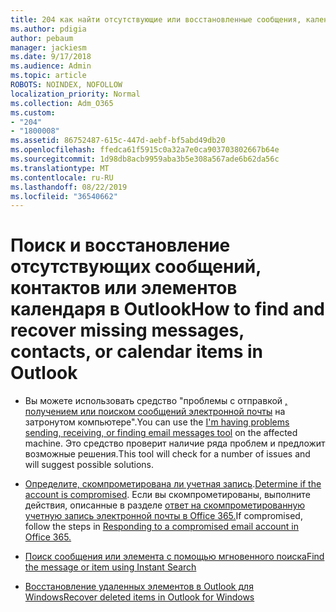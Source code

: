 ```yaml
---
title: 204 как найти отсутствующие или восстановленные сообщения, календарь и контакты Outlook
ms.author: pdigia
author: pebaum
manager: jackiesm
ms.date: 9/17/2018
ms.audience: Admin
ms.topic: article
ROBOTS: NOINDEX, NOFOLLOW
localization_priority: Normal
ms.collection: Adm_O365
ms.custom:
- "204"
- "1800008"
ms.assetid: 86752487-615c-447d-aebf-bf5abd49db20
ms.openlocfilehash: ffedca61f5915c0a32a7e0ca903703802667b64e
ms.sourcegitcommit: 1d98db8acb9959aba3b5e308a567ade6b62da56c
ms.translationtype: MT
ms.contentlocale: ru-RU
ms.lasthandoff: 08/22/2019
ms.locfileid: "36540662"
---
```

# <a name="how-to-find-and-recover-missing-messages-contacts-or-calendar-items-in-outlook"></a><span data-ttu-id="bfcad-102">Поиск и восстановление отсутствующих сообщений, контактов или элементов календаря в Outlook</span><span class="sxs-lookup"><span data-stu-id="bfcad-102">How to find and recover missing messages, contacts, or calendar items in Outlook</span></span>

- <span data-ttu-id="bfcad-103">Вы можете использовать средство "проблемы с отправкой [, получением или поиском сообщений электронной почты](https://aka.ms/SaRA-OutlookSendReceive) на затронутом компьютере".</span><span class="sxs-lookup"><span data-stu-id="bfcad-103">You can use the [I'm having problems sending, receiving, or finding email messages tool](https://aka.ms/SaRA-OutlookSendReceive) on the affected machine.</span></span> <span data-ttu-id="bfcad-104">Это средство проверит наличие ряда проблем и предложит возможные решения.</span><span class="sxs-lookup"><span data-stu-id="bfcad-104">This tool will check for a number of issues and will suggest possible solutions.</span></span>

- <span data-ttu-id="bfcad-105">[Определите, скомпрометирована ли учетная запись](https://support.microsoft.com/help/2551603/how-to-determine-whether-your-office-365-account-has-been-compromised).</span><span class="sxs-lookup"><span data-stu-id="bfcad-105">[Determine if the account is compromised](https://support.microsoft.com/help/2551603/how-to-determine-whether-your-office-365-account-has-been-compromised).</span></span> <span data-ttu-id="bfcad-106">Если вы скомпрометированы, выполните действия, описанные в разделе [ответ на скомпрометированную учетную запись электронной почты в Office 365.](https://docs.microsoft.com/office365/enterprise/responding-to-a-compromised-email-account)</span><span class="sxs-lookup"><span data-stu-id="bfcad-106">If compromised, follow the steps in [Responding to a compromised email account in Office 365.](https://docs.microsoft.com/office365/enterprise/responding-to-a-compromised-email-account)</span></span>

- [<span data-ttu-id="bfcad-107">Поиск сообщения или элемента с помощью мгновенного поиска</span><span class="sxs-lookup"><span data-stu-id="bfcad-107">Find the message or item using Instant Search</span></span>](https://support.office.com/article/69748862-5976-47b9-98e8-ed179f1b9e4d)

- [<span data-ttu-id="bfcad-108">Восстановление удаленных элементов в Outlook для Windows</span><span class="sxs-lookup"><span data-stu-id="bfcad-108">Recover deleted items in Outlook for Windows</span></span>](https://support.office.com/article/49e81f3c-c8f4-4426-a0b9-c0fd751d48ce)
